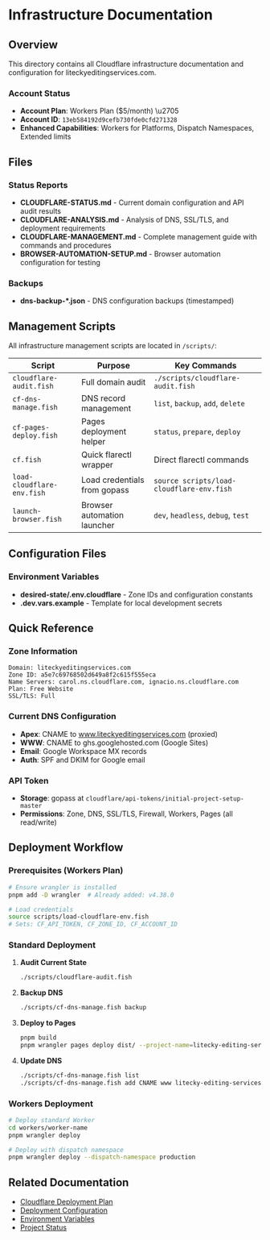 # Infrastructure Documentation

## Overview

This directory contains all Cloudflare infrastructure documentation and configuration for liteckyeditingservices.com.

### Account Status
- **Account Plan**: Workers Plan ($5/month) \u2705
- **Account ID**: `13eb584192d9cefb730fde0cfd271328`
- **Enhanced Capabilities**: Workers for Platforms, Dispatch Namespaces, Extended limits

## Files

### Status Reports
- **CLOUDFLARE-STATUS.md** - Current domain configuration and API audit results
- **CLOUDFLARE-ANALYSIS.md** - Analysis of DNS, SSL/TLS, and deployment requirements
- **CLOUDFLARE-MANAGEMENT.md** - Complete management guide with commands and procedures
- **BROWSER-AUTOMATION-SETUP.md** - Browser automation configuration for testing

### Backups
- **dns-backup-*.json** - DNS configuration backups (timestamped)

## Management Scripts

All infrastructure management scripts are located in `/scripts/`:

| Script | Purpose | Key Commands |
|--------|---------|-------------|
| `cloudflare-audit.fish` | Full domain audit | `./scripts/cloudflare-audit.fish` |
| `cf-dns-manage.fish` | DNS record management | `list`, `backup`, `add`, `delete` |
| `cf-pages-deploy.fish` | Pages deployment helper | `status`, `prepare`, `deploy` |
| `cf.fish` | Quick flarectl wrapper | Direct flarectl commands |
| `load-cloudflare-env.fish` | Load credentials from gopass | `source scripts/load-cloudflare-env.fish` |
| `launch-browser.fish` | Browser automation launcher | `dev`, `headless`, `debug`, `test` |

## Configuration Files

### Environment Variables
- **desired-state/.env.cloudflare** - Zone IDs and configuration constants
- **.dev.vars.example** - Template for local development secrets

## Quick Reference

### Zone Information
```
Domain: liteckyeditingservices.com
Zone ID: a5e7c69768502d649a8f2c615f555eca
Name Servers: carol.ns.cloudflare.com, ignacio.ns.cloudflare.com
Plan: Free Website
SSL/TLS: Full
```

### Current DNS Configuration
- **Apex**: CNAME to www.liteckyeditingservices.com (proxied)
- **WWW**: CNAME to ghs.googlehosted.com (Google Sites)
- **Email**: Google Workspace MX records
- **Auth**: SPF and DKIM for Google email

### API Token
- **Storage**: gopass at `cloudflare/api-tokens/initial-project-setup-master`
- **Permissions**: Zone, DNS, SSL/TLS, Firewall, Workers, Pages (all read/write)

## Deployment Workflow

### Prerequisites (Workers Plan)
```bash
# Ensure wrangler is installed
pnpm add -D wrangler  # Already added: v4.38.0

# Load credentials
source scripts/load-cloudflare-env.fish
# Sets: CF_API_TOKEN, CF_ZONE_ID, CF_ACCOUNT_ID
```

### Standard Deployment
1. **Audit Current State**
   ```bash
   ./scripts/cloudflare-audit.fish
   ```

2. **Backup DNS**
   ```bash
   ./scripts/cf-dns-manage.fish backup
   ```

3. **Deploy to Pages**
   ```bash
   pnpm build
   pnpm wrangler pages deploy dist/ --project-name=litecky-editing-services
   ```

4. **Update DNS**
   ```bash
   ./scripts/cf-dns-manage.fish list
   ./scripts/cf-dns-manage.fish add CNAME www litecky-editing-services.pages.dev
   ```

### Workers Deployment
```bash
# Deploy standard Worker
cd workers/worker-name
pnpm wrangler deploy

# Deploy with dispatch namespace
pnpm wrangler deploy --dispatch-namespace production
```

## Related Documentation

- [Cloudflare Deployment Plan](/cloudflare-deployment.md)
- [Deployment Configuration](/deployment-config.md)
- [Environment Variables](/ENVIRONMENT.md)
- [Project Status](/PROJECT-STATUS.md)

